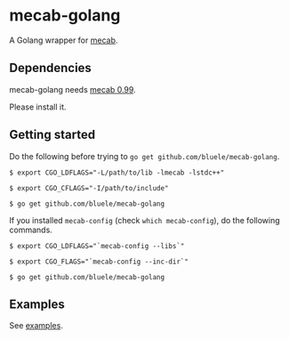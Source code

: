 # mecab-golang

A Golang wrapper for [mecab](//mecab.googlecode.com/svn/trunk/mecab/doc/index.html).

## Dependencies

mecab-golang needs [mecab 0.99](//mecab.googlecode.com/svn/trunk/mecab/doc/index.html#install). 

Please install it.

## Getting started

Do the following before trying to `go get github.com/bluele/mecab-golang`.

```
$ export CGO_LDFLAGS="-L/path/to/lib -lmecab -lstdc++"

$ export CGO_CFLAGS="-I/path/to/include"

$ go get github.com/bluele/mecab-golang
```

If you installed `mecab-config` (check `which mecab-config`), do the following commands.

```
$ export CGO_LDFLAGS="`mecab-config --libs`"

$ export CGO_FLAGS="`mecab-config --inc-dir`"

$ go get github.com/bluele/mecab-golang
```

## Examples

See [examples](//github.com/bluele/mecab-golang/blob/master/examples).